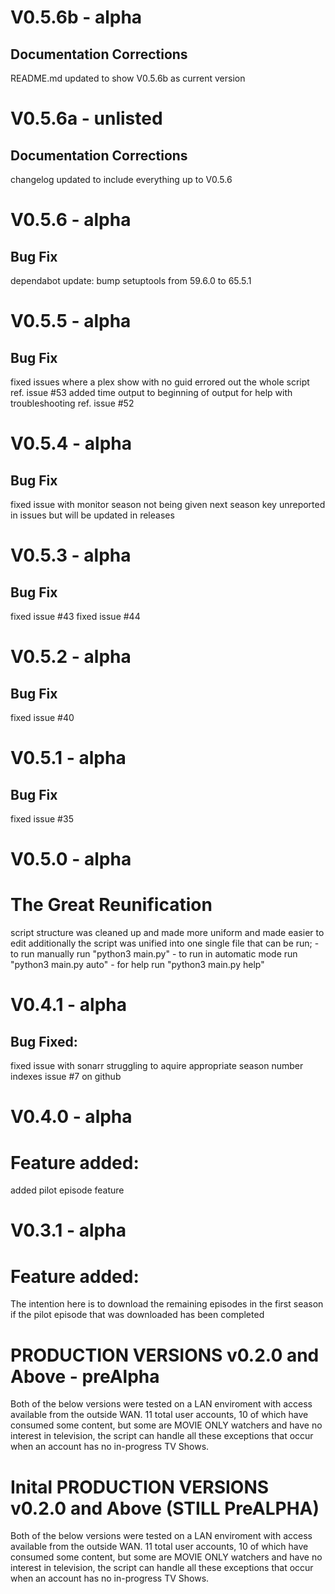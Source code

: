 # V0.5.6b - alpha
## Documentation Corrections
README.md updated to show V0.5.6b as current version

# V0.5.6a - unlisted
## Documentation Corrections
changelog updated to include everything up to V0.5.6

# V0.5.6 - alpha
## Bug Fix
dependabot update: bump setuptools from 59.6.0 to 65.5.1

# V0.5.5 - alpha
## Bug Fix
fixed issues where a plex show with no guid errored out the whole script ref. issue #53
added time output to beginning of output for help with troubleshooting ref. issue #52

# V0.5.4 - alpha
## Bug Fix
fixed issue with monitor season not being given next season key unreported in issues but will be updated in releases

# V0.5.3 - alpha
## Bug Fix
fixed issue #43
fixed issue #44

# V0.5.2 - alpha
## Bug Fix
fixed issue #40

# V0.5.1 - alpha
## Bug Fix
fixed issue #35

# V0.5.0 - alpha
# The Great Reunification
script structure was cleaned up and made more uniform and made easier to edit
additionally the script was unified into one single file that can be run;
    - to run manually run "python3 main.py"
    - to run in automatic mode run "python3 main.py auto"
    - for help run "python3 main.py help"

# V0.4.1 - alpha
## Bug Fixed:
fixed issue with sonarr struggling to aquire appropriate season number indexes issue #7 on github

# V0.4.0 - alpha
# Feature added:
added pilot episode feature

# V0.3.1 - alpha
# Feature added:
The intention here is to download the remaining episodes in the first season if the pilot episode that was downloaded has been completed

# PRODUCTION VERSIONS v0.2.0 and Above - preAlpha
Both of the below versions were tested on a LAN enviroment with access available from the outside WAN. 11 total user accounts, 10 of which have consumed some content, but some are MOVIE ONLY watchers and have no interest in television, the script can handle all these exceptions that occur when an account has no in-progress TV Shows.

# Inital PRODUCTION VERSIONS v0.2.0 and Above (STILL PreALPHA)
Both of the below versions were tested on a LAN enviroment with access available from the outside WAN. 11 total user accounts, 10 of which have consumed some content, but some are MOVIE ONLY watchers and have no interest in television, the script can handle all these exceptions that occur when an account has no in-progress TV Shows.
